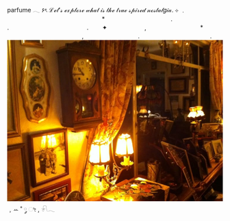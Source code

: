 parfume
𓂃 ۶ৎ ℒℯ𝓉'𝓈 ℯ𝓍𝓅𝓁ℴ𝓇ℯ 𝓌𝒽𝒶𝓉 𝒾𝓈 𝓉𝒽ℯ 𝓉𝓇𝓊ℯ 𝓈𝓅𝒾𝓇ℯ𝒹 𝓃ℴ𝓈𝓉𝒶𝓁𝑔𝒾𝒶.  ⊹    ﹒⠀⠀⠀⠀⠀⠀⠀⠀⠀⠀⠀⠀⠀ 　　　　　　*　　　　　　　　　　　. .　　　　　　　　　　　　　. 　　✦⠀　   　　　,　　　　　　　　　* 　　　　　⠀　　　　⠀　　, ⠀⠀⠀⠀⠀⠀⠀⠀⠀⠀⠀⠀.　　　　　 　　⠀　　　⠀.　
![image alt](https://github.com/old-perfume/O-d-P-/blob/main/82424f28-d271-426a-aff9-b8a465900d2f.jpeg?raw=true)
﹐ꕀ ˚ ༘ ೀ , 𓍯𓂃 
